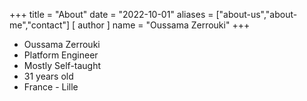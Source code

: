 +++
title = "About"
date = "2022-10-01"
aliases = ["about-us","about-me","contact"]
[ author ]
  name = "Oussama Zerrouki"
+++

* Oussama Zerrouki
* Platform Engineer
* Mostly Self-taught
* 31 years old
* France - Lille
